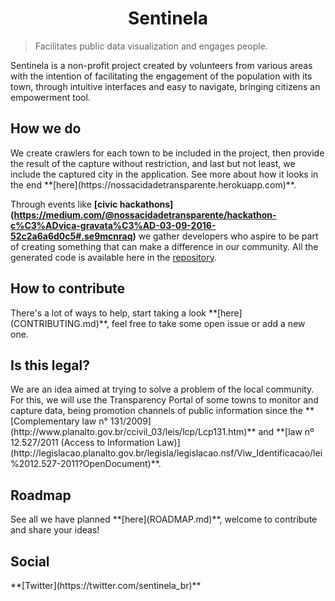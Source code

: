 
<h1 align="center"> Sentinela </h1>

> Facilitates public data visualization and engages people.

Sentinela is a non-profit project created by volunteers from various areas with the intention of facilitating the engagement of the population with its town, through intuitive interfaces and easy to navigate, bringing citizens an empowerment tool.


<h2>How we do</h2>
We create crawlers for each town to be included in the project, then provide the result of the capture without restriction, and last but not least, we include the captured city in the application. See more about how it looks in the end **[here](https://nossacidadetransparente.herokuapp.com)**.

Through events like **[civic hackathons] (https://medium.com/@nossacidadetransparente/hackathon-c%C3%ADvica-gravata%C3%AD-03-09-2016-52c2a6a6d0c5#.se9mcnraq)** we gather developers who aspire to be part of creating something that can make a difference in our community. All the generated code is available here in the [repository](https://github.com/nossacidadetransparente).

<h2>How to contribute</h2>
There's a lot of ways to help, start taking a look **[here](CONTRIBUTING.md)**, feel free to take some open issue or add a new one.  

<h2>Is this legal?</h2>
 We are an idea aimed at trying to solve a problem of the local community. For this, we will use the Transparency Portal of some towns to monitor and capture data, being promotion channels of public information since the **[Complementary law n° 131/2009](http://www.planalto.gov.br/ccivil_03/leis/lcp/Lcp131.htm)** and **[law nº 12.527/2011 (Access to Information Law)](http://legislacao.planalto.gov.br/legisla/legislacao.nsf/Viw_Identificacao/lei%2012.527-2011?OpenDocument)**.


<h2>Roadmap</h2>
See all we have planned **[here](ROADMAP.md)**, welcome to contribute and share your ideas!

<h2>Social</h2>
**[Twitter](https://twitter.com/sentinela_br)**
